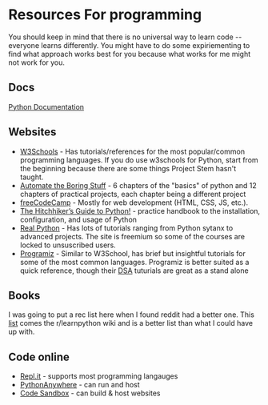 # Resources For programming

You should keep in mind that there is no universal way to learn code -- everyone learns differently. You might have to do some expiriementing to find what approach works best for you because what works for me might not work for you.


## Docs
[Python Documentation](http://docs.python.org/3/)


## Websites
- [W3Schools](https://www.w3schools.com/) - Has tutorials/references for the most popular/common programming languages. If you do use w3schools for Python, start from the beginning because there are some things Project Stem hasn't taught.
- [Automate the Boring Stuff](https://automatetheboringstuff.com/) - 6 chapters of the "basics" of python and 12 chapters of practical projects, each chapter being a different project
- [freeCodeCamp](freecodecamp.org) - Mostly for web development (HTML, CSS, JS, etc.).
- [The Hitchhiker’s Guide to Python!](https://python-guide.readthedocs.org/en/latest/) - practice handbook to the installation, configuration, and usage of Python
- [Real Python](https://realpython.org) - Has lots of tutorials ranging from Python sytanx to advanced projects. The site is freemium so some of the courses are locked to unsuscribed users.
- [Programiz](https://www.programiz.com/) - Similar to W3School, has brief but insightful tutorials for some of the most common languages. Programiz is better suited as a quick reference, though their [DSA](https://www.programiz.com/dsa) tuturials are great as a stand alone


## Books
I was going to put a rec list here when I found reddit had a better one. This [list](https://www.reddit.com/r/learnpython/wiki/books) comes the r/learnpython wiki and is a better list than what I could have up with.

## Code online

- [Repl.it](https://replit.com) - supports most programming langauges
- [PythonAnywhere](https://www.pythonanywhere.com/) - can run and host
- [Code Sandbox](https://codesandbox.io) - can build & host websites





